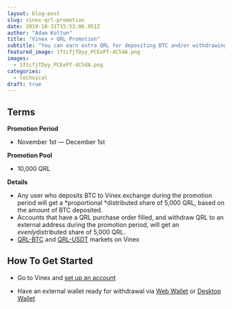 ```yaml
---
layout: blog-post
slug: vinex-qrl-promotion
date: 2019-10-31T15:53:06.951Z
author: "Adam Koltun"
title: "Vinex + QRL Promotion"
subtitle: "You can earn extra QRL for depositing BTC and/or withdrawing QRL from Vinex"
featured_image: 1ftcfjTDyy_PCEePf-4C5dA.png
images:
  - 1ftcfjTDyy_PCEePf-4C5dA.png
categories:
  - technical
draft: true
---
```


## Terms

**Promotion Period**

* November 1st — December 1st

**Promotion Pool**

* 10,000 QRL

**Details**

* Any user who deposits BTC to Vinex.exchange during the promotion period will get a *proportional *distributed share of 5,000 QRL, based on the amount of BTC deposited.
* Accounts that have a QRL purchase order filled, and withdraw QRL to an external address during the promotion period, will get an *evenly*distributed share of 5,000 QRL.
* [QRL-BTC](https://vinex.network/market/BTC_QRL) and [QRL-USDT](https://vinex.network/market/USDT_QRL) markets on Vinex

## How To Get Started

* Go to Vinex and [set up an account](https://id.midasprotocol.com/register?client_id=ZPP2SyMeEGoeRNPaSxMasnhQ&redirect_uri=https%3A%2F%2Fvinex.network%2Foauth%2Fcallback)

* Have an external wallet ready for withdrawal via [Web Wallet](https://wallet.theqrl.org/) or [Desktop Wallet](https://github.com/theQRL/qrl-wallet/releases/tag/v1.2.0)